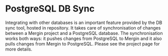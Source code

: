 # PostgreSQL DB Sync

Integrating with other databases is an important feature provided by the DB sync tool, hosted in <GitHubRepo id="MerginMaps/mergin-db-sync" /> repository. It takes care of synchronisation of changes between a Mergin project and a PostgreSQL database. The synchronisation works both ways: it pushes changes from PostgreSQL to Mergin and it also pulls changes from Mergin to PostgreSQL. Please see the project page for more details.
